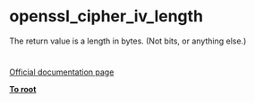 # openssl_cipher_iv_length





The return value is a length in bytes. (Not bits, or anything else.)

  

#

[Official documentation page](https://www.php.net/manual/en/function.openssl-cipher-iv-length.php)

**[To root](/README.md)**